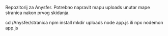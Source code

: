 Repozitorij za Anysfer.
Potrebno napravit mapu uploads unutar mape stranica nakon prvog skidanja.

cd /Anysfer/stranica
npm install
mkdir uploads
node app.js ili npx nodemon app.js
